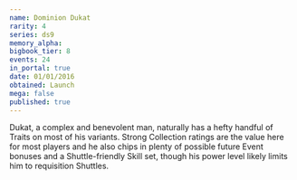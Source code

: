 ```yaml
---
name: Dominion Dukat
rarity: 4
series: ds9
memory_alpha:
bigbook_tier: 8
events: 24
in_portal: true
date: 01/01/2016
obtained: Launch
mega: false
published: true
---
```


Dukat, a complex and benevolent man, naturally has a hefty handful of Traits on most of his variants. Strong Collection ratings are the value here for most players and he also chips in plenty of possible future Event bonuses and a Shuttle-friendly Skill set, though his power level likely limits him to requisition Shuttles.
